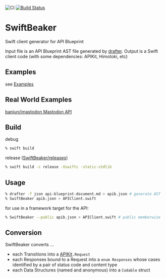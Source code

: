 ![CI](https://github.com/banjun/SwiftBeaker/workflows/CI/badge.svg)
[![Build Status](https://app.bitrise.io/app/9ad8bb7ebc1fcbad/status.svg?token=6YtIRLZAuCDIi5bkYjXqXg)](https://app.bitrise.io/app/9ad8bb7ebc1fcbad)

SwiftBeaker
===========

Swift client generator for API Blueprint

Input file is an API Blueprint AST file generated by [drafter](https://github.com/apiaryio/drafter).
Output is a Swift client code (with some dependencies: APIKit, Himotoki, etc)

## Examples

see [Examples](./Examples)

## Real World Examples

[banjun/imastodon Mastodon API](https://github.com/banjun/imastodon/blob/m%40ster/API/Mastodon.swift)

## Build

debug

```sh
% swift build
```

release ([SwiftBeaker/releases](https://github.com/banjun/SwiftBeaker/releases))

```sh
% swift build -c release -Xswiftc -static-stdlib
```

## Usage

```sh
% drafter -f json api-blueprint-document.md > apib.json # generate AST using drafter (ver. 5)
% SwiftBeaker apib.json > APIClient.swift
```

for use in a framework target for the API:

```sh
% SwiftBeaker --public apib.json > APIClient.swift # public memberwise init & public members
```

## Conversion

SwiftBeaker converts ...

* each Transitions into a [APIKit](https://github.com/ishkawa/APIKit)`.Request`
* each Responses bound to a Request into a `enum Responses` whose cases identified by a pair of status code and content type
* each Data Structures (named and anonymous) into a `Codable` struct

